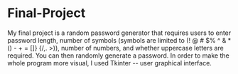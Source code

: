 # Final-Project
My final project is a random password generator that requires users to enter password length, number of symbols (symbols are limited to (! @ # $% ^ &amp; * () - + = []} {/,. >)), number of numbers, and whether uppercase letters are required. You can then randomly generate a password. In order to make the whole program more visual, I used Tkinter -- user graphical interface.
